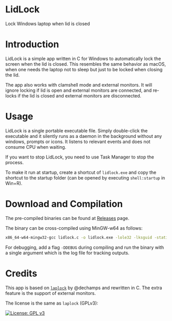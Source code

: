 LidLock
======
Lock Windows laptop when lid is closed


# Introduction
LidLock is a simple app written in C for Windows to automatically lock the screen when the lid is closed. This resembles the same behavior as macOS, when one needs the laptop not to sleep but just to be locked when closing the lid.

The app also works with clamshell mode and external monitors. It will ignore locking if lid is open and external monitors are connected, and re-locks if the lid is closed and external monitors are disconnected.

# Usage
LidLock is a single portable executable file. Simply double-click the executable and it silently runs as a daemon in the background without any windows, prompts or icons. It listens to relevant events and does not consume CPU when waiting.

If you want to stop LidLock, you need to use Task Manager to stop the process.

To make it run at startup, create a shortcut of `lidlock.exe` and copy the shortcut to the startup folder (can be opened by executing `shell:startup` in Win+R).

# Download and Compilation
The pre-compiled binaries can be found at [Releases][release] page.

The binary can be cross-compiled using MinGW-w64 as follows:

```bash
x86_64-w64-mingw32-gcc lidlock.c -o lidlock.exe -lole32 -lksguid -static -O2 -g0 -mwindows -Wall
```

For debugging, add a flag `-DDEBUG` during compiling and run the binary with a single argument which is the log file for tracking outputs.

# Credits
This app is based on [`laplock`][laplock] by @dechamps and rewritten in C. The extra feature is the support of external monitors.

The license is the same as `laplock` (GPLv3):

[![License: GPL v3](https://img.shields.io/badge/License-GPL%20v3-blue.svg)](https://www.gnu.org/licenses/gpl-3.0)

[release]: https://github.com/linusyang92/lidlock/releases
[laplock]: https://github.com/dechamps/laplock
